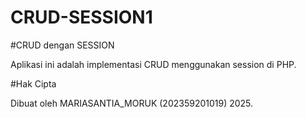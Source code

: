 # CRUD-SESSION1
#CRUD dengan SESSION

Aplikasi ini adalah implementasi CRUD menggunakan session di PHP.

#Hak Cipta

Dibuat oleh MARIASANTIA_MORUK (202359201019) 2025.

